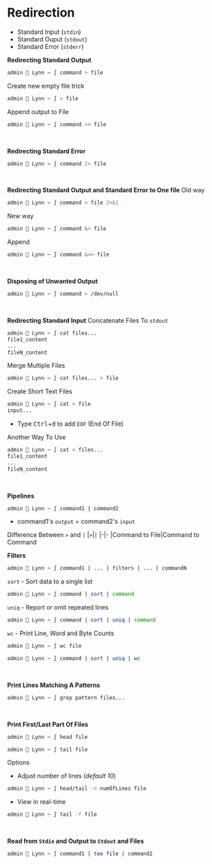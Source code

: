 # Redirection
- Standard Input (`stdin`)
- Standard Ouput (`stdout`)
- Standard Error (`stderr`)

**Redirecting Standard Output**
```sh
admin  Lynn ~ ∫ command > file
```
Create new empty file trick
```sh
admin  Lynn ~ ∫ > file
```
Append output to File
```sh
admin  Lynn ~ ∫ command >> file
```
<br />

**Redirecting Standard Error**
```sh
admin  Lynn ~ ∫ command 2> file
```
<br />

**Redirecting Standard Output and Standard Error to One file**
Old way
```sh
admin  Lynn ~ ∫ command > file 2>&1  
```
New way
```sh
admin  Lynn ~ ∫ command &> file 
```
Append
```sh
admin  Lynn ~ ∫ command &>> file 
```
<br />

**Disposing of Unwanted Output**
```sh
admin  Lynn ~ ∫ command > /dev/null
```
<br />

**Redirecting Standard Input**
Concatenate Files To `stdout`
```sh
admin  Lynn ~ ∫ cat files...
file1_content
...
fileN_content
```

Merge Multiple Files
```sh
admin  Lynn ~ ∫ cat files... > file
```

Create Short Text Files
```sh
admin  Lynn ~ ∫ cat > file
input...
```
- Type <kbd>Ctrl</kbd>+<kbd>d</kbd> to add `EOF` (End Of File)

Another Way To Use
```sh
admin  Lynn ~ ∫ cat < files...
file1_content
...
fileN_content
```
<br />

**Pipelines**
```sh
admin  Lynn ~ ∫ command1 | command2 
```
- command1's `output` = command2's `input`

Difference Between `>` and `|`
|`>`|`|`
|-|-
|Command to File|Command to Command
<br />

**Filters**
```sh
admin  Lynn ~ ∫ command1 | ... | filters | ... | commandN
```
`sort` - Sort data to a single list
```sh
admin  Lynn ~ ∫ command | sort | command
```
`uniq` - Report or omit repeated lines
```sh
admin  Lynn ~ ∫ command | sort | uniq | command
```
`wc` - Print Line, Word and Byte Counts
```sh
admin  Lynn ~ ∫ wc file
```
```sh
admin  Lynn ~ ∫ command | sort | uniq | wc
```
<br />

**Print Lines Matching A Patterns**
```sh
admin  Lynn ~ ∫ grep pattern files...
```
<br />

**Print First/Last Part Of Files**
```sh
admin  Lynn ~ ∫ head file 
```
```sh
admin  Lynn ~ ∫ tail file
```
Options
- Adjust number of lines (*default 10*)
```sh
admin  Lynn ~ ∫ head/tail -n numOfLines file
```
- View in real-time
```sh
admin  Lynn ~ ∫ tail -f file
```
<br />

**Read from `Stdin` and Output to `Stdout` and Files**
```sh
admin  Lynn ~ ∫ command1 | tee file | command2
```
<br />